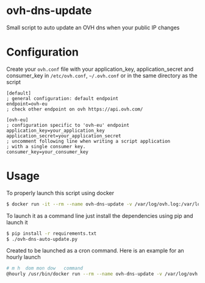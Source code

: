 # ovh-dns-update
Small script to auto update an OVH dns when your public IP changes

# Configuration

Create your `ovh.conf` file with your application_key, application_secret and consumer_key in `/etc/ovh.conf`, `~/.ovh.conf` or in the same directory as the script 

```properties
[default]
; general configuration: default endpoint
endpoint=ovh-eu
; check other endpoint on ovh https://api.ovh.com/

[ovh-eu]
; configuration specific to 'ovh-eu' endpoint
application_key=your_application_key
application_secret=your_application_secret
; uncomment following line when writing a script application
; with a single consumer key.
consumer_key=your_consumer_key

````

# Usage

To properly launch this script using docker
```bash
$ docker run -it --rm --name ovh-dns-update -v /var/log/ovh.log:/var/log/ovh.log -v "$PWD":/opt/app -w /opt/app python:3 bash -c 'pip install -r requirements.txt; python ovh-dns-auto-update.py'
```

To launch it as a command line just install the dependencies using pip and launch it
```bash
$ pip install -r requirements.txt 
$ ./ovh-dns-auto-update.py
````

Created to be launched as a cron command. Here is an example for an hourly launch
```bash
# m h  dom mon dow   command
@hourly /usr/bin/docker run --rm --name ovh-dns-update -v /var/log/ovh.log:/var/log/ovh.log -v /opt/ovh-dns-update:/opt/app -w /opt/app python:3 bash -c 'pip install -r requirements.txt; python ovh-dns-auto-update.py'
````
